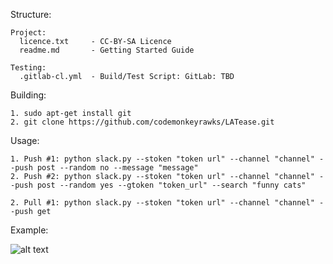 Structure:

```shell
Project:
  licence.txt     - CC-BY-SA Licence
  readme.md       - Getting Started Guide

Testing:
  .gitlab-cl.yml  - Build/Test Script: GitLab: TBD
```

Building:

```shell
1. sudo apt-get install git
2. git clone https://github.com/codemonkeyrawks/LATease.git
```

Usage:

```shell
1. Push #1: python slack.py --stoken "token url" --channel "channel" --push post --random no --message "message"
2. Push #2: python slack.py --stoken "token url" --channel "channel" --push post --random yes --gtoken "token_url" --search "funny cats"

2. Pull #1: python slack.py --stoken "token url" --channel "channel" --push get
```

Example:

![alt text](i.imgur.com/kaxpwSz.png "Funny Cat")
